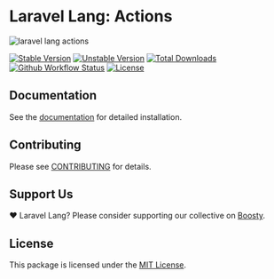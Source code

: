 # Laravel Lang: Actions

![laravel lang actions](https://preview.dragon-code.pro/laravel-lang/action-names.svg?brand=laravel&mode=dark)

[![Stable Version][badge_stable]][link_packagist]
[![Unstable Version][badge_unstable]][link_packagist]
[![Total Downloads][badge_downloads]][link_packagist]
[![Github Workflow Status][badge_build]][link_build]
[![License][badge_license]][link_license]

## Documentation

See the [documentation](https://laravel-lang.com/packages-actions.html) for detailed installation.

## Contributing

Please see [CONTRIBUTING](https://laravel-lang.com/contributions.html) for details.

## Support Us

❤️ Laravel Lang? Please consider supporting our collective on [Boosty](https://boosty.to/laravel-lang).

## License

This package is licensed under the [MIT License](https://laravel-lang.com/license.html).


[badge_build]:          https://img.shields.io/github/actions/workflow/status/laravel-lang/actions/tests.yml?branch=main&style=flat-square

[badge_downloads]:      https://img.shields.io/packagist/dt/laravel-lang/actions.svg?style=flat-square

[badge_license]:        https://img.shields.io/packagist/l/laravel-lang/actions.svg?style=flat-square

[badge_stable]:         https://img.shields.io/github/v/release/laravel-lang/actions?label=stable&style=flat-square

[badge_unstable]:       https://img.shields.io/badge/unstable-dev--main-orange?style=flat-square

[link_build]:           https://github.com/laravel-lang/actions/actions

[link_license]:         LICENSE.md

[link_packagist]:       https://packagist.org/packages/laravel-lang/actions
